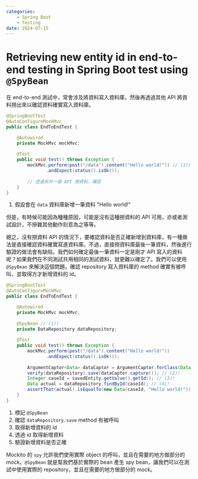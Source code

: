 ```yaml
---
categories:
    - Spring Boot
    - Testing
date: 2024-07-15
---
```


# Retrieving new entity id in end-to-end testing in Spring Boot test using `@SpyBean`

在 end-to-end 測試中，常會涉及將資料寫入資料庫，然後再透過其他 API 將資料撈出來以確認資料確實寫入資料庫。

```java
@SpringBootTest
@AutoConfigureMockMvc
public class EndToEndTest {

    @Autowired
    private MockMvc mockMvc;
    
    @Test
    public void test() throws Exception {
        mockMvc.perform(post("/data").content("Hello world!")) // (1)!
               .andExpect(status().isOk());
        
        // 透過另外一個 API 撈資料，確認
    }
}
```

1. 假設會在 `data` 資料庫新增一筆資料 "Hello world!"

但是，有時候可能因為種種原因，可能是沒有這種撈資料的 API 可用，亦或者測試設計，不摻雜其他動作刻意為之等等。

總之，沒有撈資料 API 的情況下，要確認資料是否正確新增到資料庫，有一種做法是直接確認資料確實寫進資料庫。不過，直接撈資料庫最後一筆資料，然後進行驗證的做法會有缺陷，我們如何確定最後一筆資料一定是剛才 API 寫入的資料呢？如果我們在不同測試共用相同的測試資料，就更難以確定了。我們可以使用 `@SpyBean` 來解決這個問題，確認 repository 寫入資料庫的 method 確實有被呼叫，並取得方才新增資料的 id。

```java hl_lines="8-9 16-20"
@SpringBootTest
@AutoConfigureMockMvc
public class EndToEndTest {

    @Autowired
    private MockMvc mockMvc;
    
    @SpyBean // (1)!
    private DataRepository dataRepository;
    
    @Test
    public void test() throws Exception {
        mockMvc.perform(post("/data").content("Hello world!"))
               .andExpect(status().isOk());
        
        ArgumentCaptor<Data> dataCaptor = ArgumentCaptor.forClass(Data.class);
        verify(dataRepository).save(dataCaptor.capture()); // (2)!
        Integer caseId = savedEntity.getValue().getId(); // (3)!
        Data actual = dataRepository.findById(caseId); // (4)!
        assertThat(actual).isEqualTo(new Data(caseId, "Hello world!")); // (5)!
    }
}
```

1. 標記 `@SpyBean`
2. 確認 `dataRepository.save` method 有被呼叫
3. 取得新增資料的 id
4. 透過 id 取得新增資料
5. 驗證新增資料是否正確

Mockito 的 `spy` 允許我們使用實際 object 的呼叫，並且在需要的地方做部分的 mock。`@SpyBean` 就是幫我們基於實際的 bean 產生 spy bean，讓我們可以在測試中使用實際的 repository，並且在需要的地方做部分的 mock。
